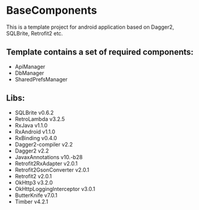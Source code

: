 # BaseComponents

This is a template project for android application based on Dagger2, SQLBrite, Retrofit2 etc.

## Template contains a set of required components:

* ApiManager
* DbManager
* SharedPrefsManager

## Libs:

* SQLBrite v0.6.2
* RetroLambda v3.2.5
* RxJava v1.1.0
* RxAndroid v1.1.0
* RxBinding v0.4.0
* Dagger2-compiler v2.2
* Dagger2 v2.2
* JavaxAnnotations v10.-b28
* Retrofit2RxAdapter v2.0.1
* Retrofit2GsonConverter v2.0.1
* Retrofit2 v2.0.1
* OkHttp3 v3.2.0
* OkHttpLoggingInterceptor v3.0.1
* ButterKnife v7.0.1
* Timber v4.2.1

